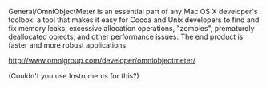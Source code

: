 

General/OmniObjectMeter is an essential part of any Mac OS X developer's toolbox: a tool that makes it easy for Cocoa and Unix developers to find and fix memory leaks, excessive allocation operations, "zombies", prematurely deallocated objects, and other performance issues. The end product is faster and more robust applications.

http://www.omnigroup.com/developer/omniobjectmeter/

(Couldn't you use Instruments for this?)